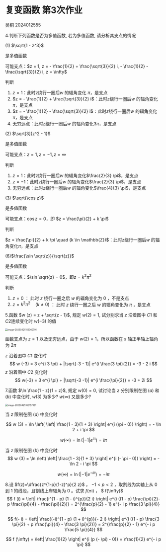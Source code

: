 # 复变函数 第3次作业

吴桐 2024012555

4.判断下列函数是否为多值函数, 若为多值函数, 请分析其支点的情况

(1) $\sqrt{1 - z^3}$

是多值函数

可能支点：$z = 1, z = - \frac{1}{2} + \frac{\sqrt{3}}{2} i, - \frac{1}{2} - \frac{\sqrt{3}}{2} i, z = \infty$

判断

1. $z=1$：此时$z$绕行一圈后$w$ 的辐角变化 $\pi$，是支点
2. $z = - \frac{1}{2} + \frac{\sqrt{3}}{2} i$：此时$z$绕行一圈后$w$ 的辐角变化$\pi$，是支点
3. $z = - \frac{1}{2} - \frac{\sqrt{3}}{2} i$：此时$z$绕行一圈后$w$ 的辐角变化$\pi$，是支点
4. 无穷远点：此时$z$绕行一圈后$w$ 的辐角变化$3 \pi$，是支点

(2) $\sqrt[3]{z^2 - 1}$

是多值函数

可能支点：$z = 1, z = -1, z = \infty$

判断

1. $z = 1$：此时$z$绕行一圈后$w$ 的辐角变化$\frac{2}{3} \pi$，是支点
2. $z = - 1$：此时$z$绕行一圈后$w$ 的辐角变化$\frac{2}{3} \pi$，是支点
3. 无穷远点：此时$z$绕行一圈后$w$ 的辐角变化$\frac{4}{3} \pi$，是支点

(3) $\sqrt{\cos z}$

是多值函数

可能支点：$\cos z = 0$，即 $z = \frac{\pi}{2} + k \pi$

判断

$z = \frac{\pi}{2} + k \pi \quad (k \in \mathbb{Z})$：此时$z$绕行一圈后$w$ 的辐角变化$\pi$，是支点

(6)$\frac{\sin \sqrt{z}}{\sqrt{z}}$

是多值函数

可能支点：$\sin \sqrt{z} = 0$，即$z = k^{2} \pi^{2}$

判断

1. $z = 0$ ： 此时 $z$ 绕行一圈之后 $w$ 的辐角变化为 $0$ ，不是支点
2. $z = k^{2} \pi^{2} \quad (k \neq 0)$ ： 此时 $z$ 绕行一圈之后 $w$ 的辐角变化为 $\pi$ ，是支点

5.函数 $w (z) = z + \sqrt{z - 1}$, 规定 $w(2) =1$, 试分别求当 $z$ 沿着图中 $C1$ 和 $C2$连续变化时 $w(−3)$ 的值

<img src="/Users/wutong/Library/Application Support/typora-user-images/image-20250425155000791.png" alt="image-20250425155000791" style="zoom:50%;" />

函数支点为 $z = 1$ 以及无穷远点，由于 $w (2) = 1$，所以函数在 $x$ 轴正半轴上辐角为 $2 \pi$

$z$ 沿着图中 $C1$ 变化时
$$
w (-3) = 3 e^{i 3 \pi} + |\sqrt{-3 - 1}| e^{i \frac{3 \pi}{2}} = -3 - 2 i
$$
$z$ 沿着图中 $C2$ 变化时 
$$
w(-3) = 3 e^{i \pi} + |\sqrt{-3 -1}| e^{i \frac{\pi}{2}} = -3 + 2i
$$


7.函数 $\ln \frac{1 - z}{1 + z}$, 规定 $w(0) = 0$, 试讨论当 $z$ 分别限制在图 $(a)$ 和 $(b)$ 中变化时, $w(3)$ 为多少? $w(∞)$ 又是多少?

<img src="/Users/wutong/Library/Application Support/typora-user-images/image-20250425160157331.png" alt="image-20250425160157331" style="zoom:50%;" />

当 $z$ 限制在图 $(a)$  中变化时

$$
w (3) = \ln \left( \left| \frac{1 - 3}{1 + 3} \right| e^{i (\pi - 0)} \right) = - \ln 2 + i \pi
$$

$$
w (\infty) = \ln \left( \left| -1 \right| e^{i \pi} \right) = i \pi
$$

当 $z$ 限制在图 $(b)$  中变化时
$$
w (3) = \ln \left( \left| \frac{1 - 3}{1 + 3} \right| e^{i (- \pi - 0)} \right) = - \ln 2 - i \pi
$$

$$
w (\infty) = \ln ( \left| -1 \right| e^{- i \pi}) = - i \pi
$$

8.设 $f(z)=\dfrac{z^{1-p}(1-z)^p}{2 z}$ ， $-1 < p < 2$ ，取割线为实轴上从 $0$ 到 $1$ 的线段，且割线上岸辐角为 $0$ 。试求 $f(\pm \mathrm{i})$ ， $ f(\infty)$  
$$
f  (i) = \left| \frac{i^{1 - p} (1 - i)^{p}}{2 i} \right| e^{i ((1 - p) \frac{\pi}{2}- p \frac{\pi}{4} - \frac{\pi}{2})} = 2^{\frac{p}{2} - 1} e^{- i p \frac{3 \pi}{4}}
$$

$$
f(- i) = \left| \frac{(-i)^{1 - p} (1 + i)^{p}}{- 2 i} \right| e^{i ((1 - p) \frac{3 \pi}{2} + p \frac{\pi}{4} - \frac{3 \pi}{2})} = 2^{\frac{p}{2} - 1} e^{- i p \frac{5 \pi}{4}}
$$

$$
f (\infty) = \left| \frac{1}{2} \right| e^{i (p (- \pi) - 0)} = \frac{1}{2} e^{- i p \pi}
$$